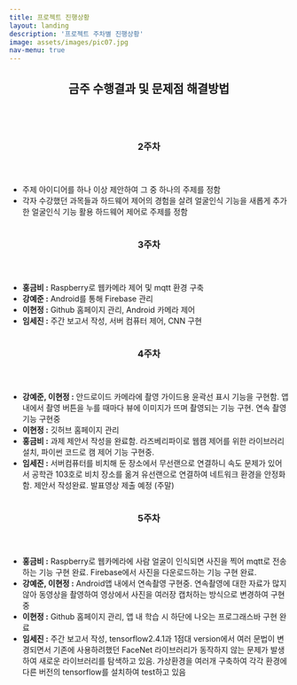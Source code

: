 ```yaml
---
title: 프로젝트 진행상황
layout: landing
description: '프로젝트 주차별 진행상황'
image: assets/images/pic07.jpg
nav-menu: true
---
```


<!-- Main -->
<div id="main">

<!-- One -->
<section id="one">
	<div class="inner">
		<header class="major">
			<h2>금주 수행결과 및 문제점 해결방법</h2>
		</header>
	</div>
</section>

<!-- Two -->
<section id="two" class="spotlights">
	<section>
		<a href="generic.html" class="image">
			<img src="{% link assets/images/picw2.jpg %}" alt="" data-position="center center" />
		</a>
		<div class="content">
			<div class="inner">
				<header class="major">
					<h3>2주차</h3>
				</header>
				<ul class="alt">
						<li>주제 아이디어를 하나 이상 제안하여 그 중 하나의 주제를 정함</li>
						<li>각자 수강했던 과목들과 하드웨어 제어의 경험을 살려 얼굴인식 기능을 새롭게 추가한
							 얼굴인식 기능 활용 하드웨어 제어로 주제를 정함</li>
				</ul>
			</div>
		</div>
	</section>
	<section>
		<a href="generic.html" class="image">
			<img src="{% link assets/images/picw3.jpg %}" alt="" data-position="top center" />
		</a>
		<div class="content">
			<div class="inner">
				<header class="major">
					<h3>3주차</h3>
				</header>
				<ul class="alt">
					<li><b>홍금비 :</b> Raspberry로 웹카메라 제어 및 mqtt 환경 구축</li>
					<li><b>강예준 :</b> Android를 통해 Firebase 관리</li>
					<li><b>이현정 :</b> Github 홈페이지 관리, Android 카메라 제어</li>
					<li><b>임세진 :</b> 주간 보고서 작성, 서버 컴퓨터 제어, CNN 구현</li>
				</ul>
			</div>
		</div>
	</section>
	<section>
		<a href="generic.html" class="image">
			<img src="{% link assets/images/picw4.jpg %}" alt="" data-position="25% 25%" />
		</a>
		<div class="content">
			<div class="inner">
				<header class="major">
					<h3>4주차</h3>
				</header>
				<ul class="alt">
					<li><b>강예준, 이현정 :</b> 안드로이드 카메라에 촬영 가이드용 윤곽선 표시 기능을 구현함.
						앱 내에서 촬영 버튼을 누를 때마다 뷰에 이미지가 뜨며 촬영되는 기능 구현. 연속 촬영 기능 구현중</li>
					<li><b>이현정 :</b> 깃허브 홈페이지 관리</li>
					<li><b>홍금비 :</b> 과제 제안서 작성을 완료함. 라즈베리파이로 웹캠 제어를 위한 라이브러리 설치, 파이썬 코드로 캠 제어 기능 구현중.</li>
					<li><b>임세진 :</b> 서버컴퓨터를 비치해 둔 장소에서 무선랜으로 연결하니 속도 문제가 있어서
						공학관 103호로 비치 장소를 옮겨 유선랜으로 연결하여 네트워크 환경을 안정화함. 제안서 작성완료. 발표영상 제출 예정 (주말)</li>
					</ul>
			</div>
		</div>
	</section>
	<section>
		<a href="generic.html" class="image">
			<img src="{% link assets/images/picw5.jpg %}" alt="" data-position="25% 25%" />
		</a>
		<div class="content">
			<div class="inner">
				<header class="major">
					<h3>5주차</h3>
				</header>
				<ul class="alt">
					<li><b>홍금비 :</b> Raspberry로 웹카메라에 사람 얼굴이 인식되면 사진을 찍어 mqtt로 전송하는 기능 구현 완료.
						Firebase에서 사진을 다운로드하는 기능 구현 완료.</li>
					<li><b>강예준, 이현정 :</b> Android앱 내에서 연속촬영 구현중.
						연속촬영에 대한 자료가 많지 않아 동영상을 촬영하여 영상에서 사진을 여러장 캡처하는 방식으로 변경하여 구현중</li>
					<li><b>이현정 :</b> Github 홈페이지 관리, 앱 내 학습 시 하단에 나오는 프로그래스바 구현 완료</li>
					<li><b>임세진 :</b> 주간 보고서 작성, tensorflow2.4.1과 1점대 version에서 여러 문법이 변경되면서 
						기존에 사용하려했던 FaceNet 라이브러리가 동작하지 않는 문제가 발생하여 새로운 라이브러리를 탐색하고 있음. 
						가상환경을 여러개 구축하여 각각 환경에 다른 버전의 tensorflow를 설치하여 test하고 있음</li>
				</ul>
			</div>
		</div>
	</section>
</section>

</div>
